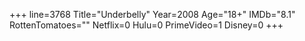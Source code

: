 +++
line=3768
Title="Underbelly"
Year=2008
Age="18+"
IMDb="8.1"
RottenTomatoes=""
Netflix=0
Hulu=0
PrimeVideo=1
Disney=0
+++

